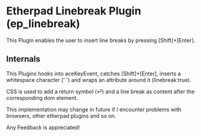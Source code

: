 # Etherpad Linebreak Plugin (ep_linebreak)

This Plugin enables the user to insert line breaks by pressing [Shift]+[Enter].

## Internals

This Plugins hooks into aceKeyEvent, catches [Shift]+[Enter], inserts a whitespace character (' ') and wraps an attribute around it (linebreak:true).

CSS is used to add a return symbol (⏎) and a line break as content after the corresponding dom element. 

This implementation may change in future if I encounter problems with browsers, other etherpad plugins and so on. 

Any Feedback is appreciated!
